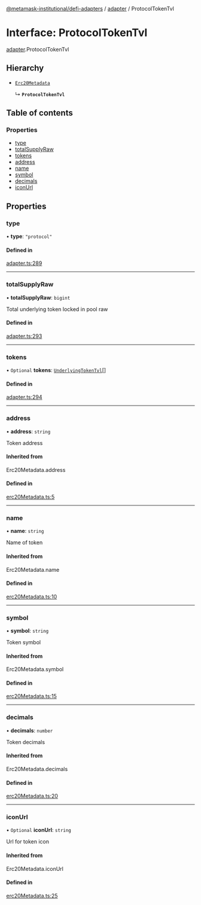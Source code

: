 [@metamask-institutional/defi-adapters](../README.md) / [adapter](../modules/adapter.md) / ProtocolTokenTvl

# Interface: ProtocolTokenTvl

[adapter](../modules/adapter.md).ProtocolTokenTvl

## Hierarchy

- [`Erc20Metadata`](../modules/erc20Metadata.md#erc20metadata)

  ↳ **`ProtocolTokenTvl`**

## Table of contents

### Properties

- [type](adapter.ProtocolTokenTvl.md#type)
- [totalSupplyRaw](adapter.ProtocolTokenTvl.md#totalsupplyraw)
- [tokens](adapter.ProtocolTokenTvl.md#tokens)
- [address](adapter.ProtocolTokenTvl.md#address)
- [name](adapter.ProtocolTokenTvl.md#name)
- [symbol](adapter.ProtocolTokenTvl.md#symbol)
- [decimals](adapter.ProtocolTokenTvl.md#decimals)
- [iconUrl](adapter.ProtocolTokenTvl.md#iconurl)

## Properties

### type

• **type**: ``"protocol"``

#### Defined in

[adapter.ts:289](https://github.com/consensys-vertical-apps/mmi-defi-adapters/blob/main/src/types/adapter.ts#L289)

___

### totalSupplyRaw

• **totalSupplyRaw**: `bigint`

Total underlying token locked in pool raw

#### Defined in

[adapter.ts:293](https://github.com/consensys-vertical-apps/mmi-defi-adapters/blob/main/src/types/adapter.ts#L293)

___

### tokens

• `Optional` **tokens**: [`UnderlyingTokenTvl`](adapter.UnderlyingTokenTvl.md)[]

#### Defined in

[adapter.ts:294](https://github.com/consensys-vertical-apps/mmi-defi-adapters/blob/main/src/types/adapter.ts#L294)

___

### address

• **address**: `string`

Token address

#### Inherited from

Erc20Metadata.address

#### Defined in

[erc20Metadata.ts:5](https://github.com/consensys-vertical-apps/mmi-defi-adapters/blob/main/src/types/erc20Metadata.ts#L5)

___

### name

• **name**: `string`

Name of token

#### Inherited from

Erc20Metadata.name

#### Defined in

[erc20Metadata.ts:10](https://github.com/consensys-vertical-apps/mmi-defi-adapters/blob/main/src/types/erc20Metadata.ts#L10)

___

### symbol

• **symbol**: `string`

Token symbol

#### Inherited from

Erc20Metadata.symbol

#### Defined in

[erc20Metadata.ts:15](https://github.com/consensys-vertical-apps/mmi-defi-adapters/blob/main/src/types/erc20Metadata.ts#L15)

___

### decimals

• **decimals**: `number`

Token decimals

#### Inherited from

Erc20Metadata.decimals

#### Defined in

[erc20Metadata.ts:20](https://github.com/consensys-vertical-apps/mmi-defi-adapters/blob/main/src/types/erc20Metadata.ts#L20)

___

### iconUrl

• `Optional` **iconUrl**: `string`

Url for token icon

#### Inherited from

Erc20Metadata.iconUrl

#### Defined in

[erc20Metadata.ts:25](https://github.com/consensys-vertical-apps/mmi-defi-adapters/blob/main/src/types/erc20Metadata.ts#L25)
